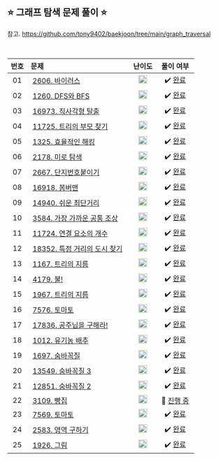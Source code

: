## ⭐️ 그래프 탐색 문제 풀이 ⭐️ 

참고. https://github.com/tony9402/baekjoon/tree/main/graph_traversal

<br>

<!-- 💭 [진행 중]  ✔️ [완료] -->

| **번호** | **문제** | **난이도** | **풀이 여부** |
|:--------:|:--------|:----------:|:-----------:|
| 01 | &nbsp;[2606. 바이러스](https://www.acmicpc.net/problem/2606)&nbsp;&nbsp; | &nbsp;&nbsp;<img src="https://github.com/yuuforest/Baekjoon/assets/97596022/07accbcc-b7bc-4a50-a82e-37f90db6a48f" width="20"/>&nbsp;&nbsp; | &nbsp;✔️ [완료](https://github.com/yuuforest/Baekjoon/blob/main/python/%EA%B7%B8%EB%9E%98%ED%94%84%20%ED%83%90%EC%83%89/Prob2606.py)&nbsp; |
| 02 | &nbsp;[1260. DFS와 BFS](https://www.acmicpc.net/problem/1260)&nbsp;&nbsp; | &nbsp;&nbsp;<img src="https://github.com/yuuforest/Baekjoon/assets/97596022/0d140fe9-b265-452d-812a-c474404888d7" width="20"/>&nbsp;&nbsp; | &nbsp;✔️ [완료](https://github.com/yuuforest/Baekjoon/blob/main/python/%EA%B7%B8%EB%9E%98%ED%94%84%20%ED%83%90%EC%83%89/Prob1260.py)&nbsp; |
| 03 | &nbsp;[16973. 직사각형 탈출](https://www.acmicpc.net/problem/16973)&nbsp;&nbsp; | &nbsp;&nbsp;<img src="https://github.com/yuuforest/Baekjoon/assets/97596022/faf1d147-b8a1-40f5-9f8f-604d534ab16c" width="20"/>&nbsp;&nbsp; | &nbsp;✔️ [완료](https://github.com/yuuforest/Baekjoon/blob/main/python/%EA%B7%B8%EB%9E%98%ED%94%84%20%ED%83%90%EC%83%89/Prob16973.py)&nbsp; |
| 04 | &nbsp;[11725. 트리의 부모 찾기](https://www.acmicpc.net/problem/11725)&nbsp;&nbsp; | &nbsp;&nbsp;<img src="https://github.com/yuuforest/Baekjoon/assets/97596022/0d140fe9-b265-452d-812a-c474404888d7" width="20"/>&nbsp;&nbsp; | &nbsp;✔️ [완료](https://github.com/yuuforest/Baekjoon/blob/main/python/%EA%B7%B8%EB%9E%98%ED%94%84%20%ED%83%90%EC%83%89/Prob11725.py)&nbsp; |
| 05 | &nbsp;[1325. 효율적인 해킹](https://www.acmicpc.net/problem/1325)&nbsp;&nbsp; | &nbsp;&nbsp;<img src="https://github.com/yuuforest/Baekjoon/assets/97596022/b865c934-26be-488e-aec2-cfaf969e1632" width="20"/>&nbsp;&nbsp; | &nbsp;✔️ [완료](https://github.com/yuuforest/Baekjoon/blob/main/python/%EA%B7%B8%EB%9E%98%ED%94%84%20%ED%83%90%EC%83%89/Prob1325.py)&nbsp; |
| 06 | &nbsp;[2178. 미로 탐색](https://www.acmicpc.net/problem/2178)&nbsp;&nbsp; | &nbsp;&nbsp;<img src="https://github.com/yuuforest/Baekjoon/assets/97596022/b865c934-26be-488e-aec2-cfaf969e1632" width="20"/>&nbsp;&nbsp; | &nbsp;✔️ [완료](https://github.com/yuuforest/Baekjoon/blob/main/python/%EA%B7%B8%EB%9E%98%ED%94%84%20%ED%83%90%EC%83%89/Prob2178.py)&nbsp; |
| 07 | &nbsp;[2667. 단지번호붙이기](https://www.acmicpc.net/problem/2667)&nbsp;&nbsp; | &nbsp;&nbsp;<img src="https://github.com/yuuforest/Baekjoon/assets/97596022/b865c934-26be-488e-aec2-cfaf969e1632" width="20"/>&nbsp;&nbsp; | &nbsp;✔️ [완료](https://github.com/yuuforest/Baekjoon/blob/main/python/%EA%B7%B8%EB%9E%98%ED%94%84%20%ED%83%90%EC%83%89/Prob2667.py)&nbsp; |
| 08 | &nbsp;[16918. 봄버맨](https://www.acmicpc.net/problem/16918)&nbsp;&nbsp; | &nbsp;&nbsp;<img src="https://github.com/yuuforest/Baekjoon/assets/97596022/b865c934-26be-488e-aec2-cfaf969e1632" width="20"/>&nbsp;&nbsp; | &nbsp;✔️ [완료](https://github.com/yuuforest/Baekjoon/blob/main/python/%EA%B7%B8%EB%9E%98%ED%94%84%20%ED%83%90%EC%83%89/Prob16918.py)&nbsp; |
| 09 | &nbsp;[14940. 쉬운 최단거리](https://www.acmicpc.net/problem/14940)&nbsp;&nbsp; | &nbsp;&nbsp;<img src="https://github.com/yuuforest/Baekjoon/assets/97596022/b865c934-26be-488e-aec2-cfaf969e1632" width="20"/>&nbsp;&nbsp; | &nbsp;✔️ [완료](https://github.com/yuuforest/Baekjoon/blob/main/python/%EA%B7%B8%EB%9E%98%ED%94%84%20%ED%83%90%EC%83%89/Prob14940.py)&nbsp; |
| 10 | &nbsp;[3584. 가장 가까운 공통 조상](https://www.acmicpc.net/problem/3584)&nbsp;&nbsp; | &nbsp;&nbsp;<img src="https://github.com/yuuforest/Baekjoon/assets/97596022/faf1d147-b8a1-40f5-9f8f-604d534ab16c" width="20"/>&nbsp;&nbsp; | &nbsp;✔️ [완료](https://github.com/yuuforest/Baekjoon/blob/main/python/%EA%B7%B8%EB%9E%98%ED%94%84%20%ED%83%90%EC%83%89/Prob3584.py)&nbsp; |
| 11 | &nbsp;[11724. 연결 요소의 개수](https://www.acmicpc.net/problem/11724)&nbsp;&nbsp; | &nbsp;&nbsp;<img src="https://github.com/yuuforest/Baekjoon/assets/97596022/0d140fe9-b265-452d-812a-c474404888d7" width="20"/>&nbsp;&nbsp; | &nbsp;✔️ [완료](https://github.com/yuuforest/Baekjoon/tree/main/python/%EA%B7%B8%EB%9E%98%ED%94%84%20%ED%83%90%EC%83%89)&nbsp; |
| 12 | &nbsp;[18352. 특정 거리의 도시 찾기](https://www.acmicpc.net/problem/18352)&nbsp;&nbsp; | &nbsp;&nbsp;<img src="https://github.com/yuuforest/Baekjoon/assets/97596022/0d140fe9-b265-452d-812a-c474404888d7" width="20"/>&nbsp;&nbsp; | &nbsp;✔️ [완료](https://github.com/yuuforest/Baekjoon/blob/main/python/%EA%B7%B8%EB%9E%98%ED%94%84%20%ED%83%90%EC%83%89/Prob18352.py)&nbsp; |
| 13 | &nbsp;[1167. 트리의 지름](https://www.acmicpc.net/problem/1167)&nbsp;&nbsp; | &nbsp;&nbsp;<img src="https://github.com/yuuforest/Baekjoon/assets/97596022/0623933e-9a3e-4ed2-9d39-f2a9820072b8" width="20"/>&nbsp;&nbsp; | &nbsp;✔️ [완료](https://github.com/yuuforest/Baekjoon/blob/main/python/%EA%B7%B8%EB%9E%98%ED%94%84%20%ED%83%90%EC%83%89/Prob1167.py)&nbsp; |
| 14 | &nbsp;[4179. 불!](https://www.acmicpc.net/problem/4179)&nbsp;&nbsp; | &nbsp;&nbsp;<img src="https://github.com/yuuforest/Baekjoon/assets/97596022/faf1d147-b8a1-40f5-9f8f-604d534ab16c" width="20"/>&nbsp;&nbsp; | &nbsp;✔️ [완료](https://github.com/yuuforest/Baekjoon/blob/main/python/%EA%B7%B8%EB%9E%98%ED%94%84%20%ED%83%90%EC%83%89/Prob4179.py)&nbsp; |
| 15 | &nbsp;[1967. 트리의 지름](https://www.acmicpc.net/problem/1967)&nbsp;&nbsp; | &nbsp;&nbsp;<img src="https://github.com/yuuforest/Baekjoon/assets/97596022/faf1d147-b8a1-40f5-9f8f-604d534ab16c" width="20"/>&nbsp;&nbsp; | &nbsp;✔️ [완료](https://github.com/yuuforest/Baekjoon/blob/main/python/%EA%B7%B8%EB%9E%98%ED%94%84%20%ED%83%90%EC%83%89/Prob1967.py)&nbsp; |
| 16 | &nbsp;[7576. 토마토](https://www.acmicpc.net/problem/7576)&nbsp;&nbsp; | &nbsp;&nbsp;<img src="https://github.com/yuuforest/Baekjoon/assets/97596022/85149378-3937-4538-8a9b-1b178253c958" width="20"/>&nbsp;&nbsp; | &nbsp;✔️ [완료](https://github.com/yuuforest/Baekjoon/blob/main/python/%EA%B7%B8%EB%9E%98%ED%94%84%20%ED%83%90%EC%83%89/Prob7576.py)&nbsp; |
| 17 | &nbsp;[17836. 공주님을 구해라!](https://www.acmicpc.net/problem/17836)&nbsp;&nbsp; | &nbsp;&nbsp;<img src="https://github.com/yuuforest/Baekjoon/assets/97596022/85149378-3937-4538-8a9b-1b178253c958" width="20"/>&nbsp;&nbsp; | &nbsp;✔️ [완료](https://github.com/yuuforest/Baekjoon/blob/main/python/%EA%B7%B8%EB%9E%98%ED%94%84%20%ED%83%90%EC%83%89/Prob17836.py)&nbsp; |
| 18 | &nbsp;[1012. 유기농 배추](https://www.acmicpc.net/problem/1012)&nbsp;&nbsp; | &nbsp;&nbsp;<img src="https://github.com/yuuforest/Baekjoon/assets/97596022/0d140fe9-b265-452d-812a-c474404888d7" width="20"/>&nbsp;&nbsp; | &nbsp;✔️ [완료](https://github.com/yuuforest/Baekjoon/blob/main/python/%EA%B7%B8%EB%9E%98%ED%94%84%20%ED%83%90%EC%83%89/Prob1012.py)&nbsp; |
| 19 | &nbsp;[1697. 숨바꼭질](https://www.acmicpc.net/problem/1697)&nbsp;&nbsp; | &nbsp;&nbsp;<img src="https://github.com/yuuforest/Baekjoon/assets/97596022/b865c934-26be-488e-aec2-cfaf969e1632" width="20"/>&nbsp;&nbsp; | &nbsp;✔️ [완료](https://github.com/yuuforest/Baekjoon/blob/main/python/%EA%B7%B8%EB%9E%98%ED%94%84%20%ED%83%90%EC%83%89/Prob1697.py)&nbsp; |
| 20 | &nbsp;[13549. 숨바꼭질 3](https://www.acmicpc.net/problem/13549)&nbsp;&nbsp; | &nbsp;&nbsp;<img src="https://github.com/yuuforest/Baekjoon/assets/97596022/85149378-3937-4538-8a9b-1b178253c958" width="20"/>&nbsp;&nbsp; | &nbsp;✔️ [완료](https://github.com/yuuforest/Baekjoon/blob/main/python/%EA%B7%B8%EB%9E%98%ED%94%84%20%ED%83%90%EC%83%89/Prob13549.py)&nbsp; |
| 21 | &nbsp;[12851. 숨바꼭질 2](https://www.acmicpc.net/problem/12851)&nbsp;&nbsp; | &nbsp;&nbsp;<img src="https://github.com/yuuforest/Baekjoon/assets/97596022/faf1d147-b8a1-40f5-9f8f-604d534ab16c" width="20"/>&nbsp;&nbsp; | &nbsp;✔️ [완료](https://github.com/yuuforest/Baekjoon/blob/main/python/%EA%B7%B8%EB%9E%98%ED%94%84%20%ED%83%90%EC%83%89/Prob12851.py)&nbsp; |
| 22 | &nbsp;[3109. 빵집](https://www.acmicpc.net/problem/3109)&nbsp;&nbsp; | &nbsp;&nbsp;<img src="https://github.com/yuuforest/Baekjoon/assets/97596022/0623933e-9a3e-4ed2-9d39-f2a9820072b8" width="20"/>&nbsp;&nbsp; | &nbsp;💬 [진행 중](https://github.com/yuuforest/Baekjoon/blob/main/python/%EA%B7%B8%EB%9E%98%ED%94%84%20%ED%83%90%EC%83%89/Prob3109.py)&nbsp; |
| 23 | &nbsp;[7569. 토마토](https://www.acmicpc.net/problem/7569)&nbsp;&nbsp; | &nbsp;&nbsp;<img src="https://github.com/yuuforest/Baekjoon/assets/97596022/85149378-3937-4538-8a9b-1b178253c958" width="20"/>&nbsp;&nbsp; | &nbsp;✔️ [완료](https://github.com/yuuforest/Baekjoon/blob/main/python/%EA%B7%B8%EB%9E%98%ED%94%84%20%ED%83%90%EC%83%89/Prob7569.py)&nbsp; |
| 24 | &nbsp;[2583. 영역 구하기](https://www.acmicpc.net/problem/2583)&nbsp;&nbsp; | &nbsp;&nbsp;<img src="https://github.com/yuuforest/Baekjoon/assets/97596022/b865c934-26be-488e-aec2-cfaf969e1632" width="20"/>&nbsp;&nbsp; | &nbsp;✔️ [완료](https://github.com/yuuforest/Baekjoon/blob/main/python/%EA%B7%B8%EB%9E%98%ED%94%84%20%ED%83%90%EC%83%89/Prob2583.py)&nbsp; |
| 25 | &nbsp;[1926. 그림](https://www.acmicpc.net/problem/1926)&nbsp;&nbsp; | &nbsp;&nbsp;<img src="https://github.com/yuuforest/Baekjoon/assets/97596022/b865c934-26be-488e-aec2-cfaf969e1632" width="20"/>&nbsp;&nbsp; | &nbsp;✔️ [완료](https://github.com/yuuforest/Baekjoon/blob/main/python/%EA%B7%B8%EB%9E%98%ED%94%84%20%ED%83%90%EC%83%89/Prob1926.py)&nbsp; |